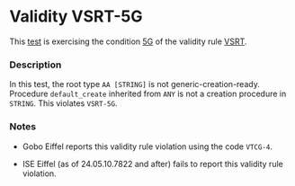 # Validity VSRT-5G

This [test](.) is exercising the condition [5G](../Readme.md) of the validity rule [VSRT](../../vsrt/Readme.md).

### Description

In this test, the root type `AA [STRING]` is not generic-creation-ready. Procedure `default_create` inherited from `ANY` is not a creation procedure in `STRING`. This violates `VSRT-5G`.

### Notes

* Gobo Eiffel reports this validity rule violation using the code `VTCG-4`.

* ISE Eiffel (as of 24.05.10.7822 and after) fails to report this validity rule violation.
